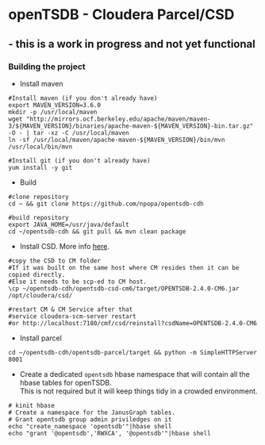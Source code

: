 # openTSDB - Cloudera Parcel/CSD
## - this is a work in progress and not yet functional 

### Building the project

* Install maven

``` shell
#Install maven (if you don't already have)
export MAVEN_VERSION=3.6.0
mkdir -p /usr/local/maven
wget "http://mirrors.ocf.berkeley.edu/apache/maven/maven-3/${MAVEN_VERSION}/binaries/apache-maven-${MAVEN_VERSION}-bin.tar.gz" -O - | tar -xz -C /usr/local/maven
ln -sf /usr/local/maven/apache-maven-${MAVEN_VERSION}/bin/mvn /usr/local/bin/mvn

#Install git (if you don't already have)
yum install -y git

```

* Build 
``` shell
#clone repository
cd ~ && git clone https://github.com/npopa/opentsdb-cdh

#build repository
export JAVA_HOME=/usr/java/default
cd ~/opentsdb-cdh && git pull && mvn clean package

```

* Install CSD. More info [here](https://github.com/cloudera/cm_ext/wiki/Administration-of-CSDs).
``` shell
#copy the CSD to CM folder
#If it was built on the same host where CM resides then it can be copied directly.
#Else it needs to be scp-ed to CM host.
\cp ~/opentsdb-cdh/opentsdb-csd-cm6/target/OPENTSDB-2.4.0-CM6.jar /opt/cloudera/csd/

#restart CM & CM Service after that
#service cloudera-scm-server restart
#or http://localhost:7180/cmf/csd/reinstall?csdName=OPENTSDB-2.4.0-CM6

```
* Install parcel

``` shell
cd ~/opentsdb-cdh/opentsdb-parcel/target && python -m SimpleHTTPServer 8001
```


* Create a dedicated `opentsdb` hbase namespace that will contain all the hbase tables for openTSDB. \
This is not required but it will keep things tidy in a crowded environment.

``` shell
# kinit hbase
# Create a namespace for the JanusGraph tables.
# Grant opentsdb group admin priviledges on it 
echo "create_namespace 'opentsdb'"|hbase shell
echo "grant '@opentsdb','RWXCA', '@opentsdb'"|hbase shell

```


